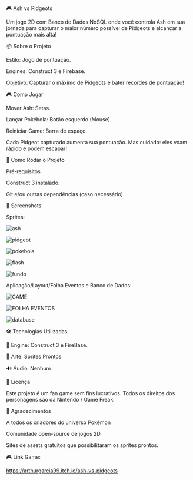 🎮 Ash vs Pidgeots

Um jogo 2D com Banco de Dados NoSQL onde você controla Ash em sua jornada para capturar o maior número possível de Pidgeots e alcançar a pontuação mais alta!


📦 Sobre o Projeto

Estilo: Jogo de pontuação.

Engines: Construct 3 e Firebase.

Objetivo: Capturar o máximo de Pidgeots e bater recordes de pontuação!


🎮 Como Jogar

Mover Ash: Setas.

Lançar Pokébola: Botão esquerdo (Mouse).

Reiniciar Game: Barra de espaço.

Cada Pidgeot capturado aumenta sua pontuação. Mas cuidado: eles voam rápido e podem escapar!


🚀 Como Rodar o Projeto

Pré-requisitos

Construct 3 instalado.

Git e/ou outras dependências (caso necessário)


📸 Screenshots


Sprites:


![ash](https://github.com/user-attachments/assets/f9d08174-7415-40cb-80e7-d9ca400cd9a3)


![pidgeot](https://github.com/user-attachments/assets/591003aa-ea09-4c2f-9709-1eed0a08e5b4)


![pokebola](https://github.com/user-attachments/assets/12985002-0e4e-4115-a229-409af8f96c75)


![flash](https://github.com/user-attachments/assets/784b0c6d-88d4-4e31-88e5-8300fef96949)


![fundo](https://github.com/user-attachments/assets/506783d6-465d-4315-8dd3-a2e06c51a118)


Aplicação/Layout/Folha Eventos e Banco de Dados:


![GAME](https://github.com/user-attachments/assets/deced305-58a9-4d1f-a58f-5ce424fa0be9)


![FOLHA EVENTOS](https://github.com/user-attachments/assets/09e935be-f1f5-4b96-ab31-8d65ccf0f394)


![database](https://github.com/user-attachments/assets/7ee2a11f-bde0-4d50-8de3-93d13c9b1dfb)


🛠️ Tecnologias Utilizadas

🧱 Engine: Construct 3 e FireBase.

🎨 Arte: Sprites Prontos

🔊 Áudio: Nenhum


📄 Licença

Este projeto é um fan game sem fins lucrativos.
Todos os direitos dos personagens são da Nintendo / Game Freak.


🙌 Agradecimentos

A todos os criadores do universo Pokémon

Comunidade open-source de jogos 2D

Sites de assets gratuitos que possibilitaram os sprites prontos.

🎮 Link Game:

https://arthurgarcia99.itch.io/ash-vs-pidgeots
